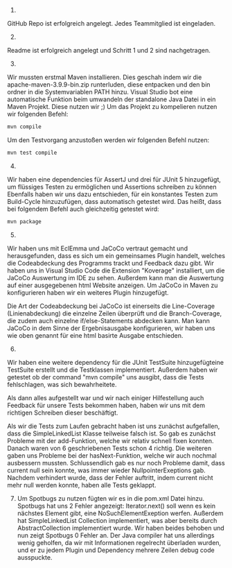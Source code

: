 1.
GitHub Repo ist erfolgreich angelegt. Jedes Teammitglied ist eingeladen.

2.
Readme ist erfolgreich angelegt und Schritt 1 und 2 sind nachgetragen.

3.
Wir mussten erstmal Maven installieren. Dies geschah indem wir die apache-maven-3.9.9-bin.zip runterluden, diese entpacken und den bin ordner in die Systemvariablen PATH hinzu.
Visual Studio bot eine automatische Funktion beim umwandeln der standalone Java Datei in ein Maven Projekt. Diese nutzen wir ;)
Um das Projekt zu kompelieren nutzen wir folgenden Befehl:
```cmd
mvn compile
```
Um den Testvorgang anzustoßen werden wir folgenden Befehl nutzen:
```cmd
mvn test compile
```
4.
Wir haben eine dependencies für AssertJ und drei für JUnit 5 hinzugefügt, um flüssiges Testen zu ermöglichen und Assertions schreiben zu können
Ebenfalls haben wir uns dazu entschieden, für ein konstantes Testen zum Build-Cycle hinzuzufügen, dass automatisch getestet wird. Das heißt, dass bei folgendem Befehl auch gleichzeitig getestet wird:
```cmd
mvn package
```

5. 
Wir haben uns mit EclEmma und JaCoCo vertraut gemacht und herausgefunden, dass es sich um ein gemeinsames Plugin handelt, welches die Codeabdeckung des Programms trackt und Feedback dazu gibt. Wir haben uns in Visual Studio Code die Extension "Koverage" installiert, um die JaCoCo Auswertung im IDE zu sehen. Außerdem kann man die Auswertung auf einer ausgegebenen html Website anzeigen. 
Um JaCoCo in Maven zu konfigurieren haben wir ein weiteres Plugin hinzugefügt. 

Die Art der Codeabdeckung bei JaCoCo ist einerseits die Line-Coverage (Linienabdeckung) die einzelne Zeilen überprüft und die Branch-Coverage, die zudem auch einzelne if/else-Statements abdecken kann. Man kann JaCoCo in dem Sinne der Ergebnisausgabe konfigurieren, wir haben uns wie oben genannt für eine html basirte Ausgabe entschieden.

6. 
Wir haben eine weitere dependency für die JUnit TestSuite hinzugefügteine TestSuite erstellt und die Testklassen implementiert. Außerdem haben wir getestet ob der command "mvn compile" uns ausgibt, dass die Tests fehlschlagen, was sich bewahrheitete.

Als dann alles aufgestellt war und wir nach einiger Hilfestellung auch Feedback für unsere Tests bekommen haben, haben wir uns mit dem richtigen Schreiben dieser beschäftigt.

Als wir die Tests zum Laufen gebracht haben ist uns zunächst aufgefallen, dass die SimpleLinkedList Klasse teilweise falsch ist. So gab es zunächst Probleme mit der add-Funktion, welche wir relativ schnell fixen konnten. Danach waren von 6 geschriebenen Tests schon 4 richtig. Die weiteren gaben uns Probleme bei der hasNext-Funktion, welche wir auch nochmal ausbessern mussten. Schlussendlich gab es nur noch Probleme damit, dass current null sein konnte, was immer wieder NullpointerExeptions gab. Nachdem verhindert wurde, dass der Fehler auftritt, indem current nicht mehr null werden konnte, haben alle Tests geklappt.

7. Um Spotbugs zu nutzen fügten wir es in die pom.xml Datei hinzu. Spotbugs hat uns 2 Fehler angezeigt: Iterator.next() soll wenn es kein nächstes Element gibt, eine NoSuchElementExeption werfen. Außerdem hat SimpleLinkedList Collection<E> implementiert, was aber bereits durch AbstractCollection<E> implementiert wurde. Wir haben beides behoben und nun zeigt Spotbugs 0 Fehler an. Der Java compiler hat uns allerdings wenig geholfen, da wir mit Informationen regelrecht überladen wurden, und er zu jedem Plugin und Dependency mehrere Zeilen debug code ausspuckte.